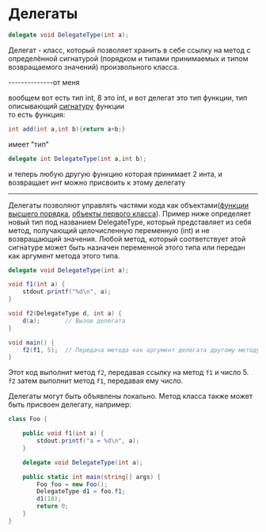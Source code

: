 # Делегаты

```csharp
delegate void DelegateType(int a);
```

Делегат - класс, который позволяет хранить в себе ссылку на метод с определённой сигнатурой \(порядком и типами принимаемых и типом возвращаемого значений\) произвольного класса.

--------------от меня

вообщем вот есть тип int, 8 это int, и вот делегат это тип функции, тип описывающий [сигнатуру](https://ru.wikipedia.org/wiki/%D0%9E%D0%B1%D1%8A%D0%B5%D0%BA%D1%82_%D0%BF%D0%B5%D1%80%D0%B2%D0%BE%D0%B3%D0%BE_%D0%BA%D0%BB%D0%B0%D1%81%D1%81%D0%B0) функции   
то есть функция:

```csharp
int add(int a,int b){return a+b;}
```

имеет "тип" 

```csharp
delegate int DelegateType(int a,int b);
```

и теперь любую другую функцию которая принимает 2 инта, и возвращает инт можно присвоить к этому делегату

----------------

Делегаты  позволяют управлять частями кода как объектами\([функции высшего порядка](https://ru.wikipedia.org/wiki/%D0%A4%D1%83%D0%BD%D0%BA%D1%86%D0%B8%D1%8F_%D0%B2%D1%8B%D1%81%D1%88%D0%B5%D0%B3%D0%BE_%D0%BF%D0%BE%D1%80%D1%8F%D0%B4%D0%BA%D0%B0), [объекты первого класса](https://ru.wikipedia.org/wiki/%D0%9E%D0%B1%D1%8A%D0%B5%D0%BA%D1%82_%D0%BF%D0%B5%D1%80%D0%B2%D0%BE%D0%B3%D0%BE_%D0%BA%D0%BB%D0%B0%D1%81%D1%81%D0%B0)\). Пример ниже определяет новый тип под названием DelegateType, который представляет из себя метод, получающий целочисленную переменную \(int\) и не возвращающий значения. Любой метод, который соответствует этой сигнатуре может быть назначен переменной этого типа или передан как аргумент метода этого типа.



```csharp
delegate void DelegateType(int a);

void f1(int a) {
    stdout.printf("%d\n", a);
}

void f2(DelegateType d, int a) {
    d(a);       // Вызов делегата
}

void main() {
    f2(f1, 5);  // Передача метода как аргумент делегата другому методу
}
```

Этот код выполнит метод `f2`, передавая ссылку на метод `f1` и число 5. `f2` затем выполнит метод `f1`, передавая ему число.

Делегаты могут быть объявлены локально. Метод класса также может быть присвоен делегату, например:



```csharp
class Foo {

    public void f1(int a) {
        stdout.printf("a = %d\n", a);
    }

    delegate void DelegateType(int a);

    public static int main(string[] args) {
        Foo foo = new Foo();
        DelegateType d1 = foo.f1;
        d1(10);
        return 0;
    }
}
```

